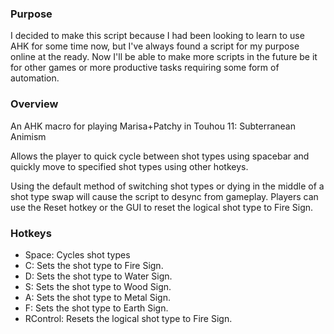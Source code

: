 ### Purpose
I decided to make this script because I had been looking to learn to use AHK for some time now, but I've always found a script for my purpose online at the ready. Now I'll be able to make more scripts in the future be it for other games or more productive tasks requiring some form of automation. 

### Overview
An AHK macro for playing Marisa+Patchy in Touhou 11: Subterranean Animism

Allows the player to quick cycle between shot types using spacebar and quickly move to specified shot types using other hotkeys.

Using the default method of switching shot types or dying in the middle of a shot type swap will cause the script to desync from gameplay. Players can use the Reset hotkey or the GUI to reset the logical shot type to Fire Sign.

### Hotkeys
* Space: Cycles shot types
* C: Sets the shot type to Fire Sign.
* D: Sets the shot type to Water Sign.
* S: Sets the shot type to Wood Sign.
* A: Sets the shot type to Metal Sign.
* F: Sets the shot type to Earth Sign.
* RControl: Resets the logical shot type to Fire Sign.
